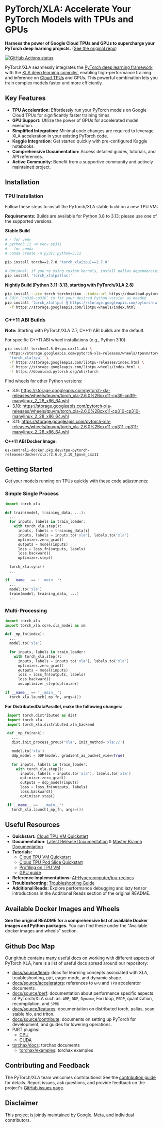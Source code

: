# PyTorch/XLA: Accelerate Your PyTorch Models with TPUs and GPUs

**Harness the power of Google Cloud TPUs and GPUs to supercharge your PyTorch deep learning projects.**  ([See the original repo](https://github.com/pytorch/xla))

[![GitHub Actions status](https://github.com/pytorch/xla/actions/workflows/build_and_test.yml/badge.svg)](https://github.com/pytorch/xla/actions/workflows/build_and_test.yml)

PyTorch/XLA seamlessly integrates the [PyTorch deep learning framework](https://pytorch.org/) with the [XLA deep learning compiler](https://www.tensorflow.org/xla), enabling high-performance training and inference on [Cloud TPUs](https://cloud.google.com/tpu/) and GPUs. This powerful combination lets you train complex models faster and more efficiently.

## Key Features

*   **TPU Acceleration:** Effortlessly run your PyTorch models on Google Cloud TPUs for significantly faster training times.
*   **GPU Support:** Utilize the power of GPUs for accelerated model execution.
*   **Simplified Integration:** Minimal code changes are required to leverage XLA acceleration in your existing PyTorch code.
*   **Kaggle Integration:** Get started quickly with pre-configured Kaggle notebooks.
*   **Comprehensive Documentation:** Access detailed guides, tutorials, and API references.
*   **Active Community:** Benefit from a supportive community and actively maintained project.

## Installation

### TPU Installation

Follow these steps to install the PyTorch/XLA stable build on a new TPU VM:

**Requirements:** Builds are available for Python 3.8 to 3.13; please use one of the supported versions.

**Stable Build**

```bash
# - for venv
# python3.11 -m venv py311
# - for conda
# conda create -n py311 python=3.11

pip install torch==2.7.0 'torch_xla[tpu]==2.7.0'

# Optional: if you're using custom kernels, install pallas dependencies
pip install 'torch_xla[pallas]'
```

**Nightly Build (Python 3.11-3.13, starting with PyTorch/XLA 2.8)**

```bash
pip install --pre torch torchvision --index-url https://download.pytorch.org/whl/nightly/cpu
# Edit `cp310-cp310` to fit your desired Python version as needed
pip install 'torch_xla[tpu] @ https://storage.googleapis.com/pytorch-xla-releases/wheels/tpuvm/torch_xla-2.9.0.dev-cp312-cp312-linux_x86_64.whl' \
  -f https://storage.googleapis.com/libtpu-wheels/index.html
```

### C++11 ABI Builds

**Note:** Starting with PyTorch/XLA 2.7, C++11 ABI builds are the default.

For specific C++11 ABI wheel installations (e.g., Python 3.10):

```bash
pip install torch==2.6.0+cpu.cxx11.abi \
  https://storage.googleapis.com/pytorch-xla-releases/wheels/tpuvm/torch_xla-2.6.0%2Bcxx11-cp310-cp310-manylinux_2_28_x86_64.whl \
  'torch_xla[tpu]' \
  -f https://storage.googleapis.com/libtpu-releases/index.html \
  -f https://storage.googleapis.com/libtpu-wheels/index.html \
  -f https://download.pytorch.org/whl/torch
```

Find wheels for other Python versions:

*   3.9:  https://storage.googleapis.com/pytorch-xla-releases/wheels/tpuvm/torch_xla-2.6.0%2Bcxx11-cp39-cp39-manylinux_2_28_x86_64.whl
*   3.10: https://storage.googleapis.com/pytorch-xla-releases/wheels/tpuvm/torch_xla-2.6.0%2Bcxx11-cp310-cp310-manylinux_2_28_x86_64.whl
*   3.11: https://storage.googleapis.com/pytorch-xla-releases/wheels/tpuvm/torch_xla-2.6.0%2Bcxx11-cp311-cp311-manylinux_2_28_x86_64.whl

**C++11 ABI Docker Image:**

```
us-central1-docker.pkg.dev/tpu-pytorch-releases/docker/xla:r2.6.0_3.10_tpuvm_cxx11
```

## Getting Started

Get your models running on TPUs quickly with these code adjustments:

### Simple Single Process

```python
import torch_xla

def train(model, training_data, ...):
  ...
  for inputs, labels in train_loader:
    with torch_xla.step():
      inputs, labels = training_data[i]
      inputs, labels = inputs.to('xla'), labels.to('xla')
      optimizer.zero_grad()
      outputs = model(inputs)
      loss = loss_fn(outputs, labels)
      loss.backward()
      optimizer.step()

  torch_xla.sync()
  ...

if __name__ == '__main__':
  ...
  model.to('xla')
  train(model, training_data, ...)
  ...
```

### Multi-Processing

```python
import torch_xla
import torch_xla.core.xla_model as xm

def _mp_fn(index):
  ...
  model.to('xla')

  for inputs, labels in train_loader:
    with torch_xla.step():
      inputs, labels = inputs.to('xla'), labels.to('xla')
      optimizer.zero_grad()
      outputs = model(inputs)
      loss = loss_fn(outputs, labels)
      loss.backward()
      xm.optimizer_step(optimizer)

if __name__ == '__main__':
  torch_xla.launch(_mp_fn, args=())
```

**For DistributedDataParallel, make the following changes:**

```python
 import torch.distributed as dist
 import torch_xla
 import torch_xla.distributed.xla_backend

 def _mp_fn(rank):
   ...
   dist.init_process_group("xla", init_method='xla://')

   model.to('xla')
   ddp_model = DDP(model, gradient_as_bucket_view=True)

   for inputs, labels in train_loader:
     with torch_xla.step():
       inputs, labels = inputs.to('xla'), labels.to('xla')
       optimizer.zero_grad()
       outputs = ddp_model(inputs)
       loss = loss_fn(outputs, labels)
       loss.backward()
       optimizer.step()

 if __name__ == '__main__':
   torch_xla.launch(_mp_fn, args=())
```

## Useful Resources

*   **Quickstart:** [Cloud TPU VM Quickstart](https://cloud.google.com/tpu/docs/run-calculation-pytorch)
*   **Documentation:** [Latest Release Documentation](https://pytorch.org/xla) & [Master Branch Documentation](https://pytorch.org/xla/master)
*   **Tutorials:**
    *   [Cloud TPU VM Quickstart](https://cloud.google.com/tpu/docs/run-calculation-pytorch)
    *   [Cloud TPU Pod Slice Quickstart](https://cloud.google.com/tpu/docs/pytorch-pods)
    *   [Profiling on TPU VM](https://cloud.google.com/tpu/docs/pytorch-xla-performance-profiling-tpu-vm)
    *   [GPU guide](docs/gpu.md)
*   **Reference Implementations:** [AI-Hypercomputer/tpu-recipes](https://github.com/AI-Hypercomputer/tpu-recipes)
*   **Troubleshooting:** [Troubleshooting Guide](docs/source/learn/troubleshoot.md)
*   **Additional Reads:** Explore performance debugging and lazy tensor introductions in the Additional Reads section of the original README.

## Available Docker Images and Wheels

**See the original README for a comprehensive list of available Docker images and Python packages.**  You can find these under the "Available docker images and wheels" section.

## Github Doc Map

Our github contains many useful docs on working with different aspects of PyTorch XLA, here is a list of useful docs spread around our repository:

- [docs/source/learn](https://github.com/pytorch/xla/tree/master/docs/source/learn): docs for learning concepts associated with XLA, troubleshooting, pjrt, eager mode, and dynamic shape.
- [docs/source/accelerators](https://github.com/pytorch/xla/tree/master/docs/source/accelerators): references to `GPU` and `TPU` accelerator documents.
- [docs/source/perf](https://github.com/pytorch/xla/tree/master/docs/source/perf): documentation about performance specific aspects of PyTorch/XLA such as: `AMP`, `DDP`, `Dynamo`, Fori loop, `FSDP`, quantization, recompilation, and `SPMD`
- [docs/source/features](https://github.com/pytorch/xla/tree/master/docs/source/features): documentation on distributed torch, pallas, scan, stable hlo, and triton.
- [docs/source/contribute](https://github.com/pytorch/xla/tree/master/docs/source/contribute): documents on setting up PyTorch for development, and guides for lowering operations.
- PJRT plugins:
  - [CPU](https://github.com/pytorch/xla/blob/master/plugins/cpu/README.md)
  - [CUDA](https://github.com/pytorch/xla/blob/master/plugins/cuda/README.md)
- [torchax/docs](https://github.com/pytorch/xla/tree/master/torchax/docs): torchax documents
  - [torchax/examples](https://github.com/pytorch/xla/tree/master/torchax/examples): torchax examples


## Contributing and Feedback

The PyTorch/XLA team welcomes contributions!  See the [contribution guide](CONTRIBUTING.md) for details.  Report issues, ask questions, and provide feedback on the project's [GitHub issues page](https://github.com/pytorch/xla/issues).

## Disclaimer

This project is jointly maintained by Google, Meta, and individual contributors.
